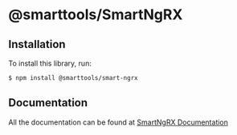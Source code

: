 # @smarttools/SmartNgRX

## Installation

To install this library, run:

```bash
$ npm install @smarttools/smart-ngrx
```

## Documentation

All the documentation can be found at [SmartNgRX Documentation](https://davembush.github.io/SmartNgRX/)
